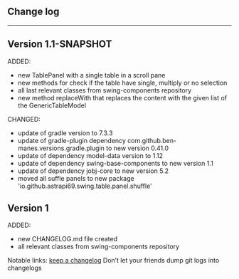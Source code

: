 ## Change log
----------------------

Version 1.1-SNAPSHOT
-------------

ADDED:

- new TablePanel with a single table in a scroll pane
- new methods for check if the table have single, multiply or no selection
- all last relevant classes from swing-components repository
- new method replaceWith that replaces the content with the given list of the GenericTableModel

CHANGED:

- update of gradle version to 7.3.3
- update of gradle-plugin dependency com.github.ben-manes.versions.gradle.plugin to new version 0.41.0
- update of dependency model-data version to 1.12
- update of dependency swing-base-components to new version 1.1
- update of dependency jobj-core to new version 5.2
- moved all suffle panels to new package 'io.github.astrapi69.swing.table.panel.shuffle'

Version 1
-------------

ADDED:

- new CHANGELOG.md file created
- all relevant classes from swing-components repository

Notable links:
[keep a changelog](http://keepachangelog.com/en/1.0.0/) Don’t let your friends dump git logs into changelogs

